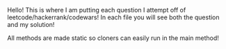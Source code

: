 Hello!
This is where I am putting each question I attempt off of leetcode/hackerrank/codewars!
In each file you will see both the question and my solution!

All methods are made static so cloners can easily run in the main method!
